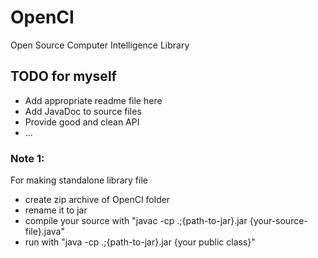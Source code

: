 # OpenCI
Open Source Computer Intelligence Library


## TODO for myself
- Add appropriate readme file here
- Add JavaDoc to source files
- Provide good and clean API 
- ...

### Note 1:
For making standalone library file
- create zip archive of OpenCI folder
- rename it to jar
- compile your source with "javac -cp .;{path-to-jar}.jar {your-source-file}.java" 
- run with "java -cp .;{path-to-jar}.jar {your public class}"
